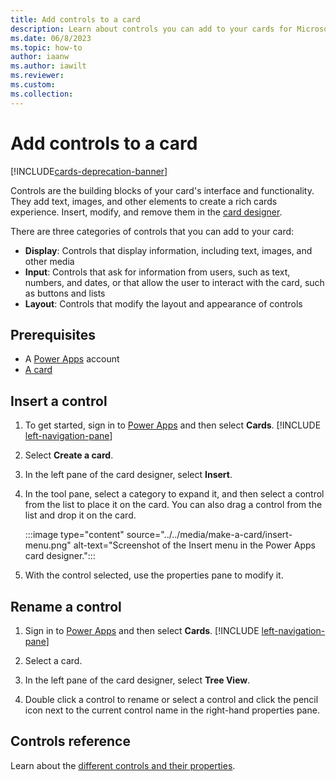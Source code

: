 ```yaml
---
title: Add controls to a card
description: Learn about controls you can add to your cards for Microsoft Power Apps.
ms.date: 06/8/2023
ms.topic: how-to
author: iaanw
ms.author: iawilt
ms.reviewer: 
ms.custom: 
ms.collection: 
---
```


# Add controls to a card

[!INCLUDE[cards-deprecation-banner](~/includes/cards-deprecation-notice.md)]

Controls are the building blocks of your card's interface and functionality. They add text, images, and other elements to create a rich cards experience. Insert, modify, and remove them in the [card designer](../designer-overview.md).

There are three categories of controls that you can add to your card:

- **Display**: Controls that display information, including text, images, and other media
- **Input**: Controls that ask for information from users, such as text, numbers, and dates, or that allow the user to interact with the card, such as buttons and lists
- **Layout**: Controls that modify the layout and appearance of controls

## Prerequisites

- A [Power Apps](https://powerapps.microsoft.com/) account
- [A card](../../tutorials/hello-world-card.md)

## Insert a control

1. To get started, sign in to [Power Apps](https://make.powerapps.com) and then select **Cards**. [!INCLUDE [left-navigation-pane](../../../includes/left-navigation-pane.md)]

1. Select **Create a card**. 

1. In the left pane of the card designer, select **Insert**.

1. In the tool pane, select a category to expand it, and then select a control from the list to place it on the card. You can also drag a control from the list and drop it on the card.

   :::image type="content" source="../../media/make-a-card/insert-menu.png" alt-text="Screenshot of the Insert menu in the Power Apps card designer.":::

1. With the control selected, use the properties pane to modify it.

## Rename a control

1. Sign in to [Power Apps](https://powerapps.microsoft.com/) and then select **Cards**. [!INCLUDE [left-navigation-pane](../../../includes/left-navigation-pane.md)]

1. Select a card. 

1. In the left pane of the card designer, select **Tree View**.

1. Double click a control to rename or select a control and click the pencil icon next to the current control name in the right-hand properties pane.

## Controls reference

Learn about the [different controls and their properties](../../controls/control-reference.md).
